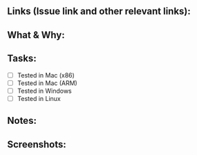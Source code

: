 <!--- This is an example of a PR template. You can adjust it to your project's needs. --->

<!---
  PR Title suggestion - [Type]: [Title of the card]

  Types:
    feat: (new feature for the user, not a new feature for build script)
    fix: (bug fix for the user, not a fix to a build script)
    docs: (changes to the documentation)
    style: (formatting, missing semi colons, etc; no production code change)
    refactor: (refactoring production code, eg. renaming a variable)
    test: (adding missing tests, refactoring tests; no production code change)
    enhancement: (Improve aspects of the project)
    chore: (updating grunt tasks etc; no production code change)
--->

## Links (Issue link and other relevant links):

<!--- At a minimum include links to the issue ticket --->

## What & Why:

<!--- Describe the changes being made and why it's useful --->

## Tasks:

- [ ] Tested in Mac (x86)
- [ ] Tested in Mac (ARM)
- [ ] Tested in Windows
- [ ] Tested in Linux

## Notes:

<!--- Any other relevant information --->

## Screenshots:

<!--- Screenshots and videos of the new behavior are great to understand the PR --->

